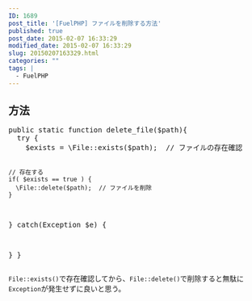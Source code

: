 ```yaml
---
ID: 1689
post_title: '[FuelPHP] ファイルを削除する方法'
published: true
post_date: 2015-02-07 16:33:29
modified_date: 2015-02-07 16:33:29
slug: 20150207163329.html
categories: ""
tags: |
  - FuelPHP
---
```

<!--more-->
<h2>方法</h2>
<pre class="prettyprint linenums lang-php">public static function delete_file($path){
  try {
    $exists = \File::exists($path);  // ファイルの存在確認

    // 存在する
    if( $exists == true ) {
      \File::delete($path);  // ファイルを削除
    }

  } catch(Exception $e) {
    
  }
}</pre>

<code>File::exists()</code>で存在確認してから、<code>File::delete()</code>で削除すると無駄に<code>Exception</code>が発生せずに良いと思う。